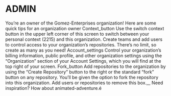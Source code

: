 ADMIN
=====

You’re an owner of the Gomez-Enterprises organization! Here are some quick tips for an organization owner Context_button Use the switch context button in the upper left corner of this screen to switch between your personal context (2215) and this organization.  Create teams and add users to control access to your organization’s repositories. There’s no limit, so create as many as you need!  Account_settings Control your organization’s billing information, public profile, and other organization settings using the “Organization” section of your Account Settings, which you will find at the top right of your screen.  Fork_button Add repositories to the organization by using the “Create Repository” button to the right or the standard “fork” button on any repository. You’ll be given the option to fork the repository into this organization.  Add users or repositories to remove this box.,,, Need inspiration? How about animated-adventure.é
